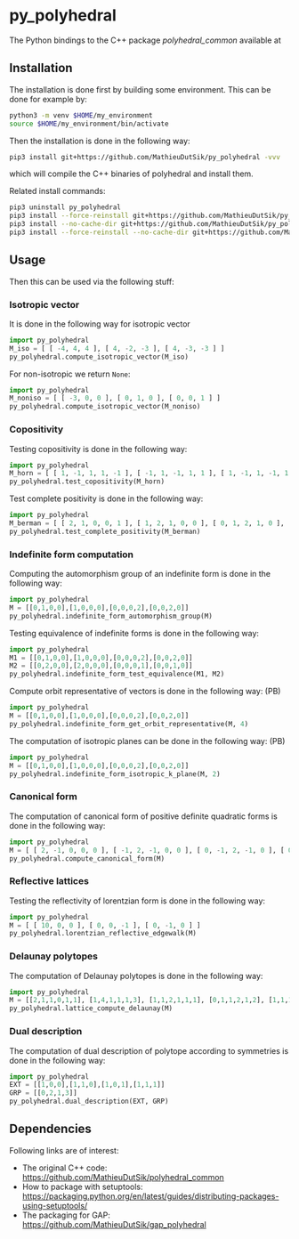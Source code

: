 # py_polyhedral
The Python bindings to the C++ package *polyhedral_common* available at 


## Installation

The installation is done first by building some environment. This can be done for example by:
```sh
python3 -m venv $HOME/my_environment
source $HOME/my_environment/bin/activate
```

Then the installation is done in the following way:
```sh
pip3 install git+https://github.com/MathieuDutSik/py_polyhedral -vvv
```
which will compile the C++ binaries of polyhedral and install them.

Related install commands:
```sh
pip3 uninstall py_polyhedral
pip3 install --force-reinstall git+https://github.com/MathieuDutSik/py_polyhedral -vvv
pip3 install --no-cache-dir git+https://github.com/MathieuDutSik/py_polyhedral -vvv
pip3 install --force-reinstall --no-cache-dir git+https://github.com/MathieuDutSik/py_polyhedral -vvv
```


## Usage

Then this can be used via the following stuff:

### Isotropic vector

It is done in the following way for isotropic vector
```python
import py_polyhedral
M_iso = [ [ -4, 4, 4 ], [ 4, -2, -3 ], [ 4, -3, -3 ] ]
py_polyhedral.compute_isotropic_vector(M_iso)
```

For non-isotropic we return `None`:
```python
import py_polyhedral
M_noniso = [ [ -3, 0, 0 ], [ 0, 1, 0 ], [ 0, 0, 1 ] ]
py_polyhedral.compute_isotropic_vector(M_noniso)
```

### Copositivity

Testing copositivity is done in the following way:
```python
import py_polyhedral
M_horn = [ [ 1, -1, 1, 1, -1 ], [ -1, 1, -1, 1, 1 ], [ 1, -1, 1, -1, 1 ], [ 1, 1, -1, 1, -1 ], [ -1, 1, 1, -1, 1 ] ]
py_polyhedral.test_copositivity(M_horn)
```

Test complete positivity is done in the following way:
```python
import py_polyhedral
M_berman = [ [ 2, 1, 0, 0, 1 ], [ 1, 2, 1, 0, 0 ], [ 0, 1, 2, 1, 0 ], [ 0, 0, 1, 2, 1 ], [ 1, 0, 0, 1, 2 ] ]
py_polyhedral.test_complete_positivity(M_berman)
```

### Indefinite form computation

Computing the automorphism group of an indefinite form is done in the following way:
```python
import py_polyhedral
M = [[0,1,0,0],[1,0,0,0],[0,0,0,2],[0,0,2,0]]
py_polyhedral.indefinite_form_automorphism_group(M)
```

Testing equivalence of indefinite forms is done in the following way:
```python
import py_polyhedral
M1 = [[0,1,0,0],[1,0,0,0],[0,0,0,2],[0,0,2,0]]
M2 = [[0,2,0,0],[2,0,0,0],[0,0,0,1],[0,0,1,0]]
py_polyhedral.indefinite_form_test_equivalence(M1, M2)
```

Compute orbit representative of vectors is done in the following way: (PB)
```python
import py_polyhedral
M = [[0,1,0,0],[1,0,0,0],[0,0,0,2],[0,0,2,0]]
py_polyhedral.indefinite_form_get_orbit_representative(M, 4)
```

The computation of isotropic planes can be done in the following way: (PB)
```python
import py_polyhedral
M = [[0,1,0,0],[1,0,0,0],[0,0,0,2],[0,0,2,0]]
py_polyhedral.indefinite_form_isotropic_k_plane(M, 2)
```

### Canonical form

The computation of canonical form of positive definite quadratic forms is done in the following way:
```python
import py_polyhedral
M = [ [ 2, -1, 0, 0, 0 ], [ -1, 2, -1, 0, 0 ], [ 0, -1, 2, -1, 0 ], [ 0, 0, -1, 2, -1 ], [ 0, 0, 0, -1, 2 ] ]
py_polyhedral.compute_canonical_form(M)
```

### Reflective lattices

Testing the reflectivity of lorentzian form is done in the following way:
```python
import py_polyhedral
M = [ [ 10, 0, 0 ], [ 0, 0, -1 ], [ 0, -1, 0 ] ]
py_polyhedral.lorentzian_reflective_edgewalk(M)
```

### Delaunay polytopes

The computation of Delaunay polytopes is done in the following way:
```python
import py_polyhedral
M = [[2,1,1,0,1,1], [1,4,1,1,1,3], [1,1,2,1,1,1], [0,1,1,2,1,2], [1,1,1,1,2,2], [1,3,1,2,2,4] ]
py_polyhedral.lattice_compute_delaunay(M)
```

### Dual description

The computation of dual description of polytope according to symmetries is done in the following way:
```python
import py_polyhedral
EXT = [[1,0,0],[1,1,0],[1,0,1],[1,1,1]]
GRP = [[0,2,1,3]]
py_polyhedral.dual_description(EXT, GRP)
```

## Dependencies

Following links are of interest:

  * The original C++ code: https://github.com/MathieuDutSik/polyhedral_common
  * How to package with setuptools: https://packaging.python.org/en/latest/guides/distributing-packages-using-setuptools/
  * The packaging for GAP: https://github.com/MathieuDutSik/gap_polyhedral

